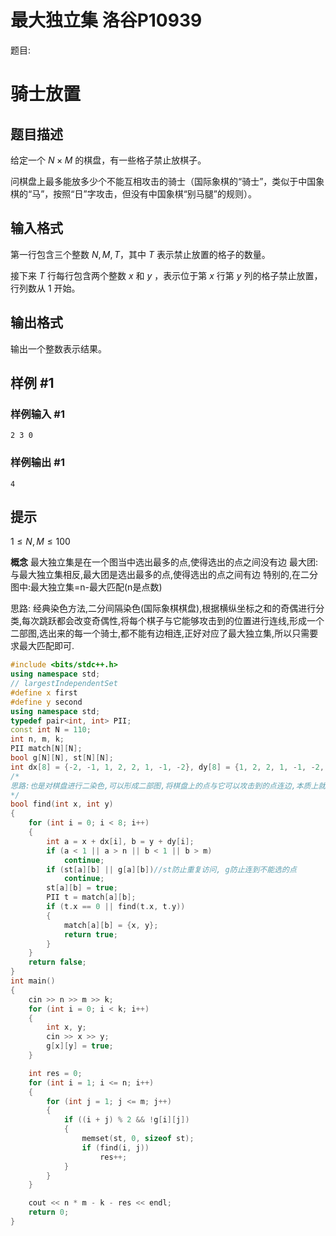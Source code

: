 # 最大独立集 洛谷P10939

题目:
# 骑士放置

## 题目描述

给定一个 $N \times M$ 的棋盘，有一些格子禁止放棋子。

问棋盘上最多能放多少个不能互相攻击的骑士（国际象棋的“骑士”，类似于中国象棋的“马”，按照“日”字攻击，但没有中国象棋“别马腿”的规则）。

## 输入格式

第一行包含三个整数 $N,M,T$，其中 $T$ 表示禁止放置的格子的数量。

接下来 $T$ 行每行包含两个整数 $x$ 和 $y$ ，表示位于第 $x$ 行第 $y$ 列的格子禁止放置，行列数从 $1$ 开始。

## 输出格式

输出一个整数表示结果。

## 样例 #1

### 样例输入 #1

```
2 3 0
```

### 样例输出 #1

```
4
```

## 提示

$1 \le N,M \le 100$

**概念**
最大独立集是在一个图当中选出最多的点,使得选出的点之间没有边
最大团:与最大独立集相反,最大团是选出最多的点,使得选出的点之间有边
特别的,在二分图中:最大独立集=n-最大匹配(n是点数)

思路:
经典染色方法,二分间隔染色(国际象棋棋盘),根据横纵坐标之和的奇偶进行分类,每次跳跃都会改变奇偶性,将每个棋子与它能够攻击到的位置进行连线,形成一个二部图,选出来的每一个骑士,都不能有边相连,正好对应了最大独立集,所以只需要求最大匹配即可.

```cpp
#include <bits/stdc++.h>
using namespace std;
// largestIndependentSet
#define x first
#define y second
using namespace std;
typedef pair<int, int> PII;
const int N = 110;
int n, m, k;
PII match[N][N];
bool g[N][N], st[N][N];
int dx[8] = {-2, -1, 1, 2, 2, 1, -1, -2}, dy[8] = {1, 2, 2, 1, -1, -2, -2, -1};
/*
思路:也是对棋盘进行二染色,可以形成二部图,将棋盘上的点与它可以攻击到的点连边,本质上就是求最大独立集,没有边就无法攻击到.根据定理,最大独立集=n-k-最大匹配(k是棋盘上不能选的点数),所以只需要求最大匹配即可.
*/
bool find(int x, int y)
{
    for (int i = 0; i < 8; i++)
    {
        int a = x + dx[i], b = y + dy[i];
        if (a < 1 || a > n || b < 1 || b > m)
            continue;
        if (st[a][b] || g[a][b])//st防止重复访问, g防止连到不能选的点
            continue;
        st[a][b] = true;
        PII t = match[a][b];
        if (t.x == 0 || find(t.x, t.y))
        {
            match[a][b] = {x, y};
            return true;
        }
    }
    return false;
}
int main()
{
    cin >> n >> m >> k;
    for (int i = 0; i < k; i++)
    {
        int x, y;
        cin >> x >> y;
        g[x][y] = true;
    }

    int res = 0;
    for (int i = 1; i <= n; i++)
    {
        for (int j = 1; j <= m; j++)
        {
            if ((i + j) % 2 && !g[i][j])
            {
                memset(st, 0, sizeof st);
                if (find(i, j))
                    res++;
            }
        }
    }

    cout << n * m - k - res << endl;
    return 0;
}